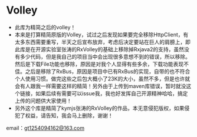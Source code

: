 # Volley
* 此库为精简之后的volley！
* 本来是打算精简原版的Volley，试过之后发现如果要完全移除HttpClient，有太多东西需要重写，半天之后宣布放弃，考虑后决定要站在巨人的肩膀上，即此库是在开源实验室张涛的RxVolley的基础上移除掉Rxjava2的支持，虽然没有多少代码，但是我自己的项目当中会出现很多意想不到的错误，所以移除。然后是下载File功能也移除，原因是对我个人显得有些多余，下载功能表现不佳。之后是移除了RxBus，原因是项目中已有RxBus的实现，自带的也不符合个人使用习惯。做完这些之后包大概小了23K的大小，虽然不多，但是也许就会有人跟我一样需要这样的精简！另外由于上传到maven库错误，暂时就没这个链接，如果后续有需要可以issue我，我也好发挥自己开源精神哈哈，搞定上传的问题供大家使用！
* 另外这个库是精简了kymjs张涛的RxVolley的作品，本无意侵犯版权，如果侵犯了权益，请告知，我会马上删除，谢谢！

email：gt1254094162@163.com
